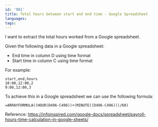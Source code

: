 ```yaml
---
id: '901'
title: Total hours between start and end time - Google Spreadsheet
languages:
tags:
---
```

I want to extract the total hours worked from a Google spreadsheet.

Given the following data in a Google spreadsheet:

- End time in column D using time format
- Start time in column C using time format

For example:

```
start,end,hours
10:00,12:00,2
9:00,12:00,3
```

To achieve this in a Google spreadsheet we can use the following formula:

```
=ARRAYFORMULA((HOUR(D496-C496))+(MINUTE((D496-C496)))/60)
```

Reference:
https://infoinspired.com/google-docs/spreadsheet/payroll-hours-time-calculation-in-google-sheets/
